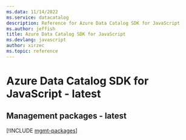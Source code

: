 ```yaml
---
ms.data: 11/14/2022
ms.service: datacatalog
description: Reference for Azure Data Catalog SDK for JavaScript
ms.author: jeffish
title: Azure Data Catalog SDK for JavaScript
ms.devlang: javascript
author: xirzec
ms.topic: reference
---
```

# Azure Data Catalog SDK for JavaScript - latest

## Management packages - latest
[!INCLUDE [mgmt-packages](data-catalog-mgmt-index.md)]